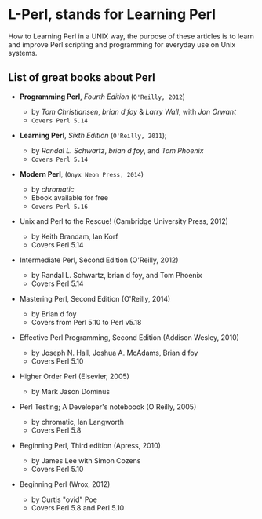 # L-Perl, stands for Learning Perl

How to Learning Perl in a UNIX way, the purpose of these articles is to
learn and improve Perl scripting and programming for everyday use on Unix 
systems.

## List of great books about Perl

* **Programming Perl**, *Fourth Edition* (``O'Reilly, 2012``)
  * by *Tom Christiansen*, *brian d foy* & *Larry Wall*, with *Jon Orwant*
  - ``Covers Perl 5.14``

* **Learning Perl**, *Sixth Edition* (``O'Reilly, 2011``);
  * by *Randal L. Schwartz*, *brian d foy*, and *Tom Phoenix*
  * ``Covers Perl 5.14``

* **Modern Perl**, (``Onyx Neon Press, 2014``)
  * by *chromatic*
  * Ebook available for free
  * ``Covers Perl 5.16``

* Unix and Perl to the Rescue! (Cambridge University Press, 2012)
  * by Keith Brandam, Ian Korf
  * Covers Perl 5.14

* Intermediate Perl, Second Edition (O'Reilly, 2012)
  * by Randal L. Schwartz, brian d foy, and Tom Phoenix
  * Covers Perl 5.14

* Mastering Perl, Second Edition (O'Reilly, 2014)
  * by Brian d foy
  * Covers from Perl 5.10 to Perl v5.18

* Effective Perl Programming, Second Edition (Addison Wesley, 2010)
  * by Joseph N. Hall, Joshua A. McAdams, Brian d foy
  * Covers Perl 5.10

* Higher Order Perl (Elsevier, 2005)
  * by Mark Jason Dominus

* Perl Testing; A Developer's noteboook (O'Reilly, 2005)
  * by chromatic, Ian Langworth
  * Covers Perl 5.8

* Beginning Perl, Third edition (Apress, 2010)
  * by James Lee with Simon Cozens
  * Covers Perl 5.10

* Beginning Perl (Wrox, 2012)
  * by Curtis "ovid" Poe
  * Covers Perl 5.8 and Perl 5.10
